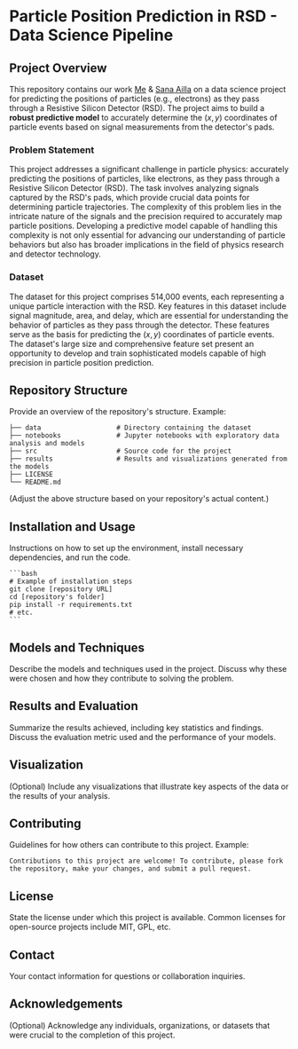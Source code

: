# Particle Position Prediction in RSD - Data Science Pipeline

## Project Overview
This repository contains our work [Me](https://github.com/alialhousseini) & [Sana Ailla](https://github.com/sanu2a) on a data science project for predicting the positions of particles (e.g., electrons) as they pass through a Resistive Silicon Detector (RSD). The project aims to build a **robust predictive model** to accurately determine the $(x, y)$ coordinates of particle events based on signal measurements from the detector's pads.

### Problem Statement
This project addresses a significant challenge in particle physics: accurately predicting the positions of particles, like electrons, as they pass through a Resistive Silicon Detector (RSD). The task involves analyzing signals captured by the RSD's pads, which provide crucial data points for determining particle trajectories. The complexity of this problem lies in the intricate nature of the signals and the precision required to accurately map particle positions. Developing a predictive model capable of handling this complexity is not only essential for advancing our understanding of particle behaviors but also has broader implications in the field of physics research and detector technology.

### Dataset
The dataset for this project comprises 514,000 events, each representing a unique particle interaction with the RSD. Key features in this dataset include signal magnitude, area, and delay, which are essential for understanding the behavior of particles as they pass through the detector. These features serve as the basis for predicting the $(x, y)$ coordinates of particle events. The dataset's large size and comprehensive feature set present an opportunity to develop and train sophisticated models capable of high precision in particle position prediction.


## Repository Structure
Provide an overview of the repository's structure. Example:

    ├── data                   # Directory containing the dataset
    ├── notebooks              # Jupyter notebooks with exploratory data analysis and models
    ├── src                    # Source code for the project
    ├── results                # Results and visualizations generated from the models
    ├── LICENSE
    └── README.md

(Adjust the above structure based on your repository's actual content.)

## Installation and Usage
Instructions on how to set up the environment, install necessary dependencies, and run the code.

    ```bash
    # Example of installation steps
    git clone [repository URL]
    cd [repository's folder]
    pip install -r requirements.txt
    # etc.
    ```

## Models and Techniques
Describe the models and techniques used in the project. Discuss why these were chosen and how they contribute to solving the problem.

## Results and Evaluation
Summarize the results achieved, including key statistics and findings. Discuss the evaluation metric used and the performance of your models.

## Visualization
(Optional) Include any visualizations that illustrate key aspects of the data or the results of your analysis.

## Contributing
Guidelines for how others can contribute to this project. Example:

    Contributions to this project are welcome! To contribute, please fork the repository, make your changes, and submit a pull request.

## License
State the license under which this project is available. Common licenses for open-source projects include MIT, GPL, etc.

## Contact
Your contact information for questions or collaboration inquiries.

## Acknowledgements
(Optional) Acknowledge any individuals, organizations, or datasets that were crucial to the completion of this project.


